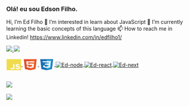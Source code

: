 ### Olá! eu sou Edson Filho.

  Hi, I’m Ed Filho
👀 I’m interested in learn about JavaScript
🌱 I’m currently learning the basic concepts of this language
📫 How to reach me in Linkedin! https://www.linkedin.com/in/edfilho1/


<div>
  <a href="https://github.com/eddmgs">
  <img height="150em" src="https://github-readme-stats.vercel.app/api?username=eddmgs&show_icons=true&theme=dark&include_all_commits=true&count_private=true"/>
  <img height="150em" src="https://github-readme-stats.vercel.app/api/top-langs/?username=eddmgs&layout=compact&langs_count=7&theme=dark"/>

</div>
	
	
<div style="display: inline_block"><br>
  <img align="center" alt="Ed-Js" height="30" width="40" src="https://raw.githubusercontent.com/devicons/devicon/master/icons/javascript/javascript-plain.svg">
  <img align="center" alt="Ed-HTML" height="30" width="40" src="https://raw.githubusercontent.com/devicons/devicon/master/icons/html5/html5-original.svg">
  <img align="center" alt="Ed-CSS" height="30" width="40" src="https://raw.githubusercontent.com/devicons/devicon/master/icons/css3/css3-original.svg">
	<img align="center" alt="Ed-node" height="30" width="40" src="https://cdn.jsdelivr.net/gh/devicons/devicon/icons/nodejs/nodejs-original.svg" >
	<img align="center" alt= "Ed-react" height="30" width="40" src="https://cdn.jsdelivr.net/gh/devicons/devicon/icons/react/react-original.svg" > 
	<img align="center" alt= "Ed-next" height="30" width="40" src="https://cdn.jsdelivr.net/gh/devicons/devicon/icons/nextjs/nextjs-original.svg">
</div>
	
##

	
<div> 
	
  <a href="https://www.instagram.com/eddmgs/" target="_blank"><img src="https://img.shields.io/badge/-Instagram-%23E4405F?style=for-the-badge&logo=instagram&logoColor=white" target="_blank"></a>

  <a href="https://www.linkedin.com/feed/" target="_blank"><img src="https://img.shields.io/badge/-LinkedIn-%230077B5?style=for-the-badge&logo=linkedin&logoColor=white" target="_blank"></a> 
	
	
